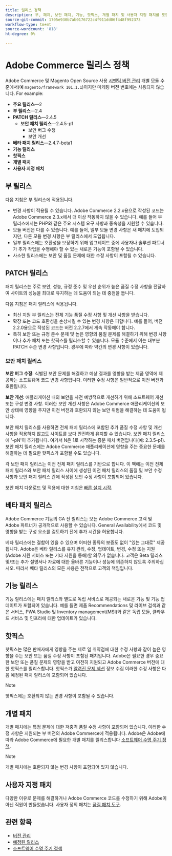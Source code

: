 ```yaml
---
title: 릴리스 정책
description: 부, 패치, 보안 패치, 기능, 핫픽스, 개별 패치 및 사용자 지정 패치를 포함하여 다양한 유형의 Adobe Commerce 릴리스에 대해 알아보십시오.
source-git-commit: 1705e930b7ab0176722c4f911dd06f448f992373
workflow-type: tm+mt
source-wordcount: '818'
ht-degree: 0%

---
```



# Adobe Commerce 릴리스 정책

Adobe Commerce 및 Magento Open Source 사용 [시맨틱 버전 관리](https://semver.org/) 개별 모듈 수준에서(예 `magento/framework 101.1.1`)이지만 마케팅 버전 번호에는 사용되지 않습니다. For example:

- **주요 릴리스**—2
- **부 릴리스**—2.4
- **PATCH 릴리스**—2.4.5
   - **보안 패치 릴리스**—2.4.5-p1
      - 보안 버그 수정
      - 보안 개선
- **베타 패치 릴리스**—2.4.7-beta1
- **기능 릴리스**
- **핫픽스**
- **개별 패치**
- **사용자 지정 패치**

## 부 릴리스

다음 지침은 부 릴리스에 적용됩니다.

- 변경 사항이 적용될 수 있습니다. Adobe Commerce 2.2.x용으로 작성된 코드는 Adobe Commerce 2.3.x에서 더 이상 작동하지 않을 수 있습니다. 예를 들어 부 릴리스에서는 PHP와 같은 주요 시스템 요구 사항과 종속성을 지원할 수 있습니다.
- 모듈 버전은 다를 수 있습니다. 예를 들어, 일부 모듈 변경 사항은 새 패치에 도입되지만, 다른 모듈 변경 사항은 부 릴리스에서 도입됩니다.
- 일부 릴리스에는 호환성을 보장하기 위해 업그레이드 중에 사용자나 솔루션 파트너가 추가 작업을 수행해야 할 수 있는 새로운 기능이 포함될 수 있습니다.
- 사소한 릴리스에는 보안 및 품질 문제에 대한 수정 사항이 포함될 수 있습니다.

## PATCH 릴리스

패치 릴리스는 주로 보안, 성능, 규정 준수 및 우선 순위가 높은 품질 수정 사항을 전달하여 사이트의 성능을 최대로 유지하는 데 도움이 되는 데 중점을 둡니다.

다음 지침은 패치 릴리스에 적용됩니다.

- 최신 지원 부 릴리스는 전체 기능 품질 수정 사항 및 개선 사항을 받습니다.
- 확장 또는 코드 호환성을 손상시킬 수 있는 변경 사항은 피합니다. 예를 들어, 버전 2.2.0용으로 작성된 코드는 버전 2.2.7에서 계속 작동해야 합니다.
- 특히 보안 또는 규정 준수 문제 및 높은 영향의 품질 문제를 해결하기 위해 변경 사항이나 추가 패치 또는 핫픽스를 릴리스할 수 있습니다. 모듈 수준에서 이는 대부분 PATCH 수준 변경 사항입니다. 경우에 따라 약간의 변경 사항이 있습니다.

### 보안 패치 릴리스

**보안 버그 수정**: 식별된 보안 문제를 해결하고 예상 결과를 영향을 받는 제품 영역에 제공하는 소프트웨어 코드 변경 사항입니다. 이러한 수정 사항은 일반적으로 이전 버전과 호환됩니다.

**보안 개선**: 애플리케이션 내의 보안을 사전 예방적으로 개선하기 위해 소프트웨어 개선 또는 구성 변경 사항. 이러한 보안 개선 사항은 Adobe Commerce 애플리케이션의 보안 상태에 영향을 주지만 이전 버전과 호환되지 않는 보안 위험을 해결하는 데 도움이 됩니다.

보안 패치 릴리스를 사용하면 전체 패치 릴리스에 포함된 추가 품질 수정 사항 및 개선 사항을 적용하지 않고도 사이트를 보다 안전하게 유지할 수 있습니다. 보안 패치 릴리스에 &#39;-pN&#39;이 추가됩니다. 여기서 N은 1로 시작하는 증분 패치 버전입니다(예: 2.3.5-p1). 보안 패치 릴리스에는 Adobe Commerce 애플리케이션에 영향을 주는 중요한 문제를 해결하는 데 필요한 핫픽스가 포함될 수도 있습니다.

각 보안 패치 릴리스는 이전 전체 패치 릴리스를 기반으로 합니다. 이 팩에는 이전 전체 패치 릴리스와 보안 패치 릴리스 사이에 생성된 이전 패치 릴리스의 품질 및 보안 수정 사항과 보안 패치 릴리스 간에 작성된 보안 수정 사항이 포함되어 있습니다.

보안 패치 다운로드 및 적용에 대한 지침은 [빠른 설치 시작](../installation/composer.md#example---security-patch).

## 베타 패치 릴리스

Adobe Commerce 기능의 GA 전 릴리스는 모든 Adobe Commerce 고객 및 Adobe 파트너가 공개적으로 사용할 수 있습니다. General Availability에서 코드 및 영향을 받는 구성 요소를 검토하기 전에 추가 시간을 허용합니다.

베타 릴리스에는 결함이 있을 수 있으며 어떠한 종류의 보증도 없이 &quot;있는 그대로&quot; 제공됩니다. Adobe은 베타 릴리스를 유지 관리, 수정, 업데이트, 변경, 수정 또는 지원(Adobe 지원 서비스 또는 기타 지원을 통해)할 의무가 없습니다. 고객은 Beta 릴리스 및/또는 추가 설명서나 자료에 대한 올바른 기능이나 성능에 의존하지 않도록 주의하십시오. 따라서 베타 릴리스의 모든 사용은 전적으로 고객의 책임입니다.

## 기능 릴리스

기능 릴리스에는 패치 릴리스와 별도로 독립 서비스로 제공되는 새로운 기능 및 기능 업데이트가 포함되어 있습니다. 예를 들면 제품 Recommendations 및 라이브 검색과 같은 서비스, PWA Studio 및 Inventory management(MSI)와 같은 독립 모듈, 클라우드 서비스 및 인프라에 대한 업데이트가 있습니다.

## 핫픽스

핫픽스는 많은 판매자에게 영향을 주는 제로 일 취약점에 대한 수정 사항과 같이 높은 영향을 주는 보안 또는 품질 수정 사항이 포함된 패치입니다. Adobe은 필요한 경우 중요한 보안 또는 품질 문제의 영향을 받고 여전히 지원되고 Adobe Commerce 버전에 대한 핫픽스를 릴리스합니다. 핫픽스가 [알려진 문제 섹션](https://support.magento.com/hc/en-us/sections/360003869892-Known-issues-patches-attached-) 정보 수집 이러한 수정 사항은 다음 예정된 패치 릴리스에 포함되어 있습니다.

>[!NOTE]
>
>핫픽스에는 호환되지 않는 변경 사항이 포함될 수 있습니다.

## 개별 패치

개별 패치에는 특정 문제에 대한 저충격 품질 수정 사항이 포함되어 있습니다. 이러한 수정 사항은 지원되는 부 버전의 Adobe Commerce에 적용됩니다. Adobe은 Adobe에 따라 Adobe Commerce에 필요한 개별 패치를 릴리스합니다 [소프트웨어 수명 주기 정책](https://www.adobe.com/content/dam/cc/en/legal/terms/enterprise/pdfs/Adobe-Commerce-Software-Lifecycle-Policy.pdf).

>[!NOTE]
>
>개별 패치에는 호환되지 않는 변경 사항이 포함되어 있지 않습니다.

## 사용자 지정 패치

다양한 이유로 문제를 해결하거나 Adobe Commerce 코드를 수정하기 위해 Adobe이 아닌 직원이 만들었습니다. 사용자 정의 패치는 [품질 패치 도구](https://experienceleague.adobe.com/docs/commerce-operations/tools/quality-patches-tool/usage.html).

## 관련 항목

- [버전 관리](https://developer.adobe.com/commerce/php/development/versioning/)
- [예정된 릴리스](schedule.md)
- [소프트웨어 수명 주기 정책](https://www.adobe.com/content/dam/cc/en/legal/terms/enterprise/pdfs/Adobe-Commerce-Software-Lifecycle-Policy.pdf)
